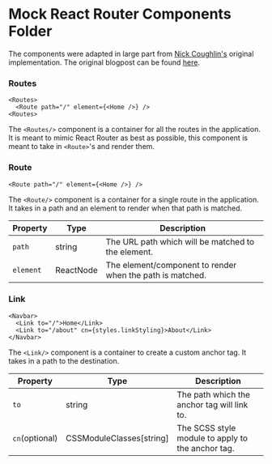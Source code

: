 # Mock React Router Components Folder

The components were adapted in large part from [Nick Coughlin's](https://github.com/ncoughlin) original implementation. The original blogpost can be found [here](https://ncoughlin.com/posts/react-navigation-without-react-router/).

### Routes

```TSX
<Routes>
  <Route path="/" element={<Home />} />
<Routes>
```

The `<Routes/>` component is a container for all the routes in the application. It is meant to mimic React Router as best as possible, this component is meant to take in `<Route>`'s and render them.

### Route

```TSX
<Route path="/" element={<Home />} />
```

The `<Route/>` component is a container for a single route in the application. It takes in a path and an element to render when that path is matched.

| Property  | Type      | Description                                               |
| --------- | --------- | --------------------------------------------------------- |
| `path`    | string    | The URL path which will be matched to the element.        |
| `element` | ReactNode | The element/component to render when the path is matched. |

### Link

```TSX
<Navbar>
  <Link to="/">Home</Link>
  <Link to="/about" cn={styles.linkStyling}>About</Link>
</Navbar>
```

The `<Link/>` component is a container to create a custom anchor tag. It takes in a path to the destination.

| Property       | Type                     | Description                                       |
| -------------- | ------------------------ | ------------------------------------------------- |
| `to`           | string                   | The path which the anchor tag will link to.       |
| `cn`(optional) | CSSModuleClasses[string] | The SCSS style module to apply to the anchor tag. |

